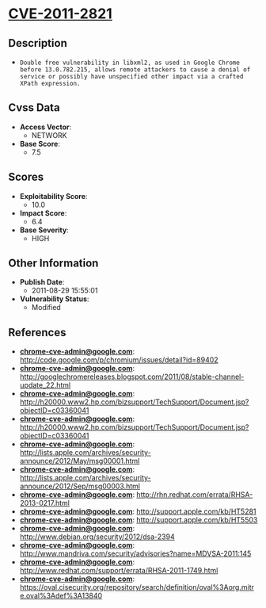 
# [CVE-2011-2821](http://code.google.com/p/chromium/issues/detail?id=89402)

## Description

- `Double free vulnerability in libxml2, as used in Google Chrome before 13.0.782.215, allows remote attackers to cause a denial of service or possibly have unspecified other impact via a crafted XPath expression.`

## Cvss Data

- **Access Vector**:
  - NETWORK
- **Base Score**:
  - 7.5

## Scores

- **Exploitability Score**:
  - 10.0
- **Impact Score**:
  - 6.4
- **Base Severity**:
  - HIGH

## Other Information

- **Publish Date**:
  - 2011-08-29 15:55:01
- **Vulnerability Status**:
  - Modified

## References

- **chrome-cve-admin@google.com**: http://code.google.com/p/chromium/issues/detail?id=89402
- **chrome-cve-admin@google.com**: http://googlechromereleases.blogspot.com/2011/08/stable-channel-update_22.html
- **chrome-cve-admin@google.com**: http://h20000.www2.hp.com/bizsupport/TechSupport/Document.jsp?objectID=c03360041
- **chrome-cve-admin@google.com**: http://h20000.www2.hp.com/bizsupport/TechSupport/Document.jsp?objectID=c03360041
- **chrome-cve-admin@google.com**: http://lists.apple.com/archives/security-announce/2012/May/msg00001.html
- **chrome-cve-admin@google.com**: http://lists.apple.com/archives/security-announce/2012/Sep/msg00003.html
- **chrome-cve-admin@google.com**: http://rhn.redhat.com/errata/RHSA-2013-0217.html
- **chrome-cve-admin@google.com**: http://support.apple.com/kb/HT5281
- **chrome-cve-admin@google.com**: http://support.apple.com/kb/HT5503
- **chrome-cve-admin@google.com**: http://www.debian.org/security/2012/dsa-2394
- **chrome-cve-admin@google.com**: http://www.mandriva.com/security/advisories?name=MDVSA-2011:145
- **chrome-cve-admin@google.com**: http://www.redhat.com/support/errata/RHSA-2011-1749.html
- **chrome-cve-admin@google.com**: https://oval.cisecurity.org/repository/search/definition/oval%3Aorg.mitre.oval%3Adef%3A13840
